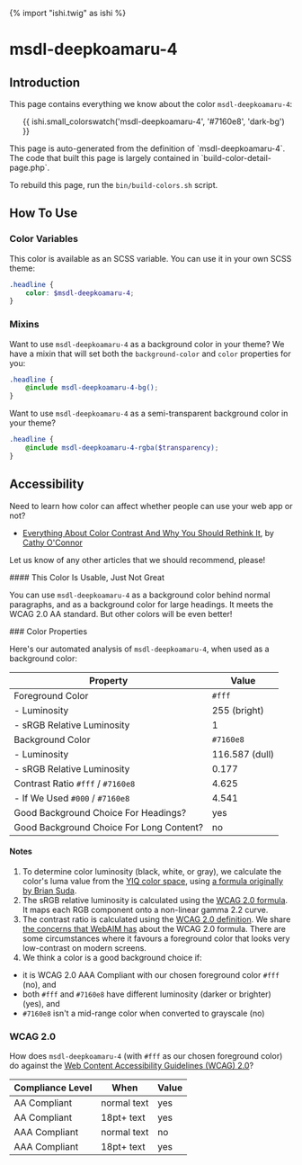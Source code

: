 {% import "ishi.twig" as ishi %}
# msdl-deepkoamaru-4

## Introduction

This page contains everything we know about the color `msdl-deepkoamaru-4`:

<div class="grid">
    <div class="cell">
        <div class="swatch">
            <ul>
                {{ ishi.small_colorswatch('msdl-deepkoamaru-4', '#7160e8', 'dark-bg') }}
            </ul>
        </div>
    </div>
</div>

<div class="callout attention" markdown="1">
This page is auto-generated from the definition of `msdl-deepkoamaru-4`. The code that built this page is largely contained in `build-color-detail-page.php`.

To rebuild this page, run the `bin/build-colors.sh` script.
</div>

## How To Use

### Color Variables

This color is available as an SCSS variable. You can use it in your own SCSS theme:

```scss
.headline {
    color: $msdl-deepkoamaru-4;
}
```

### Mixins

Want to use `msdl-deepkoamaru-4` as a background color in your theme? We have a mixin that will set both the `background-color` and `color` properties for you:

```scss
.headline {
    @include msdl-deepkoamaru-4-bg();
}
```

Want to use `msdl-deepkoamaru-4` as a semi-transparent background color in your theme?

```scss
.headline {
    @include msdl-deepkoamaru-4-rgba($transparency);
}
```

## Accessibility

Need to learn how color can affect whether people can use your web app or not?

* [Everything About Color Contrast And Why You Should Rethink It](https://www.smashingmagazine.com/2014/10/color-contrast-tips-and-tools-for-accessibility/), by [Cathy O'Connor](http://www.twitter.com/cagocon)

Let us know of any other articles that we should recommend, please!
<div class="callout warning" markdown="1">
#### This Color Is Usable, Just Not Great

You can use `msdl-deepkoamaru-4` as a background color behind normal paragraphs, and as a background color for large headings. It meets the WCAG 2.0 AA standard. But other colors will be even better!
</div>
### Color Properties

Here's our automated analysis of `msdl-deepkoamaru-4`, when used as a background color:

Property | Value
---------|------
Foreground Color | `#fff`
- Luminosity | 255 (bright)
- sRGB Relative Luminosity | 1
Background Color | `#7160e8`
- Luminosity | 116.587 (dull)
- sRGB Relative Luminosity | 0.177
Contrast Ratio `#fff` / `#7160e8` | 4.625
- If We Used `#000` / `#7160e8` | 4.541
Good Background Choice For Headings? | yes
Good Background Choice For Long Content? | no

#### Notes

1. To determine color luminosity (black, white, or gray), we calculate the color's luma value from the [YIQ color space](https://en.wikipedia.org/wiki/YIQ), using [a formula originally by Brian Suda](https://24ways.org/2010/calculating-color-contrast/).
1. The sRGB relative luminosity is calculated using the [WCAG 2.0 formula](https://www.w3.org/TR/WCAG20/#relativeluminancedef). It maps each RGB component onto a non-linear gamma 2.2 curve.
1. The contrast ratio is calculated using the [WCAG 2.0 definition](https://www.w3.org/TR/2008/REC-WCAG20-20081211/#contrast-ratiodef). We share [the concerns that WebAIM has](http://webaim.org/blog/wcag-2-1-feedback/) about the WCAG 2.0 formula. There are some circumstances where it favours a foreground color that looks very low-contrast on modern screens.
1. We think a color is a good background choice if:
  - it is WCAG 2.0 AAA Compliant with our chosen foreground color `#fff` (no), and
  - both `#fff` and `#7160e8` have different luminosity (darker or brighter) (yes), and
  - `#7160e8` isn't a mid-range color when converted to grayscale (no)

### WCAG 2.0

How does `msdl-deepkoamaru-4` (with `#fff` as our chosen foreground color) do against the [Web Content Accessibility Guidelines (WCAG) 2.0](https://www.w3.org/TR/WCAG20/)?

Compliance Level | When | Value
-----------------|------|------
AA Compliant | normal text | yes
AA Compliant | 18pt+ text | yes
AAA Compliant | normal text | no
AAA Compliant | 18pt+ text | yes